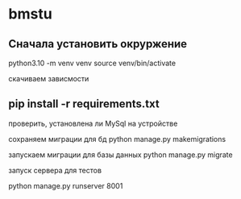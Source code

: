 # bmstu



## Сначала установить окруржение

python3.10 -m venv venv
source venv/bin/activate

скачиваем зависмости
## pip install -r requirements.txt

проверить, установлена ли MySql на устройстве

сохраняем миграции для бд
python manage.py makemigrations

запускаем миграции для базы данных
python manage.py migrate

запуск сервера для тестов

python manage.py runserver 8001